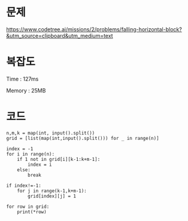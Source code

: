 # 문제
https://www.codetree.ai/missions/2/problems/falling-horizontal-block?&utm_source=clipboard&utm_medium=text

# 복잡도
Time : 127ms <p>
Memory : 25MB

# 코드
```
n,m,k = map(int, input().split())
grid = [list(map(int,input().split())) for _ in range(n)]

index = -1
for i in range(n):
    if 1 not in grid[i][k-1:k+m-1]:
        index = i
    else:
        break

if index!=-1:
    for j in range(k-1,k+m-1):
        grid[index][j] = 1
        
for row in grid:
    print(*row)
```
